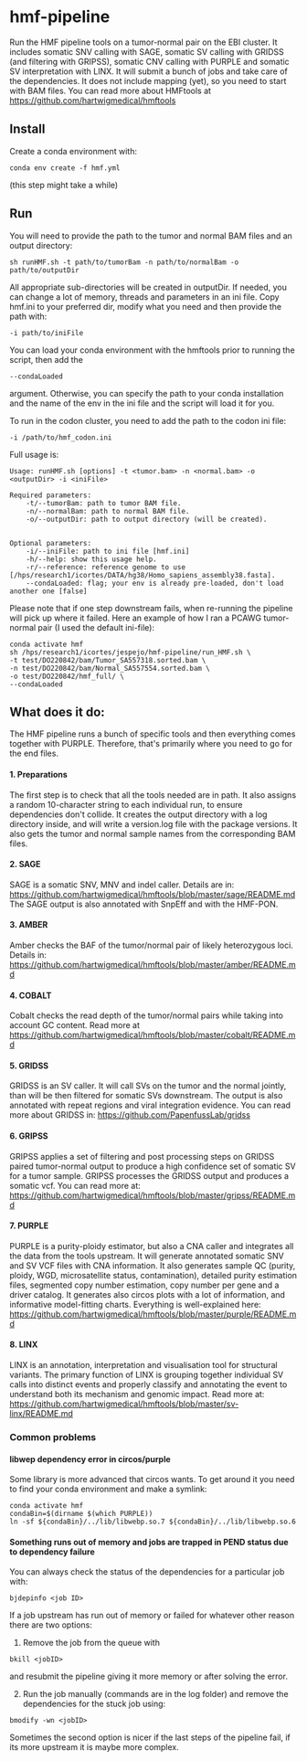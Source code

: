 # hmf-pipeline
Run the HMF pipeline tools on a tumor-normal pair on the EBI cluster. It includes somatic SNV calling with SAGE, somatic SV calling with GRIDSS (and filtering with GRIPSS), somatic CNV calling with PURPLE and somatic SV interpretation with LINX. It will submit a bunch of jobs and take care of the dependencies. It does not include mapping (yet), so you need to start with BAM files. You can read more about HMFtools at https://github.com/hartwigmedical/hmftools 

## Install
Create a conda environment with:
```
conda env create -f hmf.yml
```
(this step might take a while)

## Run
You will need to provide the path to the tumor and normal BAM files and an output directory:
```
sh runHMF.sh -t path/to/tumorBam -n path/to/normalBam -o path/to/outputDir
```
All appropriate sub-directories will be created in outputDir. If needed, you can change a lot of memory, threads and parameters in an ini file. Copy hmf.ini to your preferred dir, modify what you need and then provide the path with:
```
-i path/to/iniFile
```
You can load your conda environment with the hmftools prior to running the script, then add the 
```
--condaLoaded
``` 
argument. Otherwise, you can specify the path to your conda installation and the name of the env in the ini file and the script will load it for you. 

To run in the codon cluster, you need to add the path to the codon ini file:
```
-i /path/to/hmf_codon.ini
```

Full usage is:
```
Usage: runHMF.sh [options] -t <tumor.bam> -n <normal.bam> -o <outputDir> -i <iniFile>

Required parameters:
	-t/--tumorBam: path to tumor BAM file.
	-n/--normalBam: path to normal BAM file.
	-o/--outputDir: path to output directory (will be created).
	

Optional parameters:
	-i/--iniFile: path to ini file [hmf.ini]
	-h/--help: show this usage help.
	-r/--reference: reference genome to use [/hps/research1/icortes/DATA/hg38/Homo_sapiens_assembly38.fasta].
	--condaLoaded: flag; your env is already pre-loaded, don't load another one [false]
```
Please note that if one step downstream fails, when re-running the pipeline will pick up where it failed. 
Here an example of how I ran a PCAWG tumor-normal pair (I used the default ini-file):
```
conda activate hmf
sh /hps/research1/icortes/jespejo/hmf-pipeline/run_HMF.sh \
-t test/DO220842/bam/Tumor_SA557318.sorted.bam \
-n test/DO220842/bam/Normal_SA557554.sorted.bam \
-o test/DO220842/hmf_full/ \
--condaLoaded
```


## What does it do:
The HMF pipeline runs a bunch of specific tools and then everything comes together with PURPLE. Therefore, that's primarily where you need to go for the end files.
#### 1. Preparations
The first step is to check that all the tools needed are in path. It also assigns a random 10-character string to each individual run, to ensure dependencies don't collide. It creates the output directory with a log directory inside, and will write a version.log file with the package versions. It also gets the tumor and normal sample names from the corresponding BAM files. 

#### 2. SAGE
SAGE is a somatic SNV, MNV and indel caller. Details are in: https://github.com/hartwigmedical/hmftools/blob/master/sage/README.md
The SAGE output is also annotated with SnpEff and with the HMF-PON. 

#### 3. AMBER
Amber checks the BAF of the tumor/normal pair of likely heterozygous loci. Details in: https://github.com/hartwigmedical/hmftools/blob/master/amber/README.md

#### 4. COBALT
Cobalt checks the read depth of the tumor/normal pairs while taking into account GC content. Read more at https://github.com/hartwigmedical/hmftools/blob/master/cobalt/README.md

#### 5. GRIDSS
GRIDSS is an SV caller. It will call SVs on the tumor and the normal jointly, than will be then filtered for somatic SVs downstream. The output is also annotated with repeat regions and viral integration evidence. You can read more about GRIDSS in: https://github.com/PapenfussLab/gridss

#### 6. GRIPSS
GRIPSS applies a set of filtering and post processing steps on GRIDSS paired tumor-normal output to produce a high confidence set of somatic SV for a tumor sample. GRIPSS processes the GRIDSS output and produces a somatic vcf. You can read more at: https://github.com/hartwigmedical/hmftools/blob/master/gripss/README.md

#### 7. PURPLE
PURPLE is a purity-ploidy estimator, but also a CNA caller and integrates all the data from the tools upstream. It will generate annotated somatic SNV and SV VCF files with CNA information. It also generates sample QC (purity, ploidy, WGD, microsatellite status, contamination), detailed purity estimation files, segmented copy number estimation, copy number per gene and a driver catalog. It generates also circos plots with a lot of information, and informative model-fitting charts. Everything is well-explained here: https://github.com/hartwigmedical/hmftools/blob/master/purple/README.md

#### 8. LINX
LINX is an annotation, interpretation and visualisation tool for structural variants. The primary function of LINX is grouping together individual SV calls into distinct events and properly classify and annotating the event to understand both its mechanism and genomic impact. Read more at: https://github.com/hartwigmedical/hmftools/blob/master/sv-linx/README.md


### Common problems
#### libwep dependency error in circos/purple
Some library is more advanced that circos wants. To get around it you need to find your conda environment and make a symlink:
```
conda activate hmf
condaBin=$(dirname $(which PURPLE))
ln -sf ${condaBin}/../lib/libwebp.so.7 ${condaBin}/../lib/libwebp.so.6
```

#### Something runs out of memory and jobs are trapped in PEND status due to dependency failure
You can always check the status of the dependencies for a particular job with:
```
bjdepinfo <job ID>
```
If a job upstream has run out of memory or failed for whatever other reason there are two options:

1. Remove the job from the queue with 
```
bkill <jobID>
```  
and resubmit the pipeline giving it more memory or after solving the error.

2. Run the job manually (commands are in the log folder) and remove the dependencies for the stuck job using:
```
bmodify -wn <jobID>
```

Sometimes the second option is nicer if the last steps of the pipeline fail, if its more upstream it is maybe more complex.

